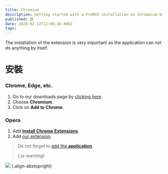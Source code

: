 ```yaml
---
title: Chromium
description: Getting started with a PreMiD installation on Chromeium-based browsers
published: 是
date: 2020-02-12T22:08:30.406Z
tags:
---
```


The installation of the extension is very important as the application can not do anything by itself.

# 安裝
### Chrome, Edge, etc.
1. Go to our downloads page by [clicking here](https://premid.app/downloads).
2. Choose **Chromium**.
3. Click on **Add to Chrome**.

### Opera
1. Add **[Install Chrome Extensions](https://addons.opera.com/en/extensions/details/install-chrome-extensions/)**.
2. Add [our extension](https://premid.app/downloads).

> Do not forget to [add the **application**](/install). 
> 
> {.is-warning}

![](https://img.icons8.com/color/2x/chrome.png) {.align-abstopright}